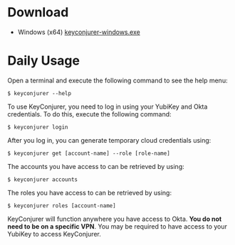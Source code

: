 # Download

* Windows (x64) [keyconjurer-windows.exe](./keyconjurer-windows.exe)

# Daily Usage

Open a terminal and execute the following command to see the help menu:

    $ keyconjurer --help

To use KeyConjurer, you need to log in using your YubiKey and Okta credentials. To do this, execute the following command:

    $ keyconjurer login

After you log in, you can generate temporary cloud credentials using:

    $ keyconjurer get [account-name] --role [role-name]

The accounts you have access to can be retrieved by using:

    $ keyconjurer accounts

The roles you have access to can be retrieved by using:

    $ keyconjurer roles [account-name]

KeyConjurer will function anywhere you have access to Okta. **You do not need to be on a specific VPN**. You may be required to have access to your YubiKey to access KeyConjurer.

